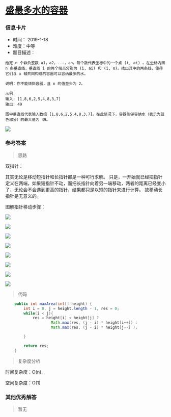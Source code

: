 # [盛最多水的容器](https://leetcode-cn.com/problems/container-with-most-water/)

### 信息卡片

- 时间： 2019-1-18
- 难度：中等
- 题目描述：

```
给定 n 个非负整数 a1，a2，...，an，每个数代表坐标中的一个点 (i, ai) 。在坐标内画 n 条垂直线，垂直线 i 的两个端点分别为 (i, ai) 和 (i, 0)。找出其中的两条线，使得它们与 x 轴共同构成的容器可以容纳最多的水。

说明：你不能倾斜容器，且 n 的值至少为 2。

示例:
输入: [1,8,6,2,5,4,8,3,7]
输出: 49

图中垂直线代表输入数组 [1,8,6,2,5,4,8,3,7]。在此情况下，容器能够容纳水（表示为蓝色部分）的最大值为 49。

```

![](../assets/4.15.9.jpg)



### 参考答案

> 思路

双指针：

其实无论是移动短指针和长指针都是一种可行求解。 只是，一开始就已经把指针定义在两端，如果短指针不动，而把长指针向着另一端移动，两者的距离已经变小了，无论会不会遇到更高的指针，结果都只是以短的指针来进行计算。 故移动长指针是无意义的。 

图解指针移动步骤：

![](../assets/4.15.1.png)



![](../assets/4.15.2.png)



![](../assets/4.15.3.png)

![](../assets/4.15.4.png)

![](../assets/4.15.5.png)

![](../assets/4.15.6.png)

![](../assets/4.15.7.png)

![](../assets/4.15.8.png)

> 代码

```java
    public int maxArea(int[] height) {
        int i = 0, j = height.length - 1, res = 0;
        while(i < j){
            res = height[i] < height[j] ?
                    Math.max(res, (j - i) * height[i++]) :
                    Math.max(res, (j - i) * height[j--] );

        }

        return res;
    }
```



>复杂度分析

时间复杂度：O(n).

空间复杂度：O(1) 





### 其他优秀解答

> 暂无
